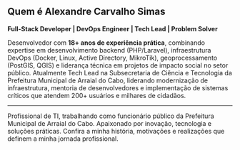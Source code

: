 ## **Quem é Alexandre Carvalho Simas**

**Full-Stack Developer | DevOps Engineer | Tech Lead | Problem Solver**

Desenvolvedor com **18+ anos de experiência prática**, combinando expertise em desenvolvimento backend (PHP/Laravel), 
infraestrutura DevOps (Docker, Linux, Active Directory, MikroTik), geoprocessamento (PostGIS, QGIS) e liderança técnica
em projetos de impacto social no setor público. Atualmente Tech Lead na Subsecretaria de Ciência e Tecnologia da 
Prefeitura Municipal de Arraial do Cabo, liderando modernização de infraestrutura, mentoria de desenvolvedores e 
implementação de sistemas críticos que atendem 200+ usuários e milhares de cidadãos.

---

Profissional de TI, trabalhando como funcionário público da Prefeitura Municipal de Arraial do Cabo. Apaixonado por inovação, tecnologia e soluções práticas. Confira a minha história, motivações e realizações que definem a minha jornada profissional.